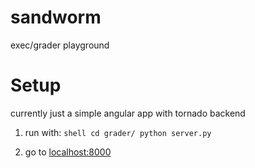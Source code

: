 sandworm
========

exec/grader playground

Setup
=====

currently just a simple angular app with tornado backend

  1. run with:
    ```shell
    cd grader/
    python server.py
    ```
    
  2. go to [localhost:8000](http://0.0.0.0:8080/)
  
  
  
